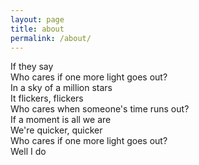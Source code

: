 ```yaml
---
layout: page
title: about
permalink: /about/
---
```

<p>
If they say <br />
Who cares if one more light goes out? <br />
In a sky of a million stars <br />
It flickers, flickers <br />
Who cares when someone's time runs out? <br />
If a moment is all we are <br />
We're quicker, quicker <br />
Who cares if one more light goes out? <br />
Well I do <br />
</p>
